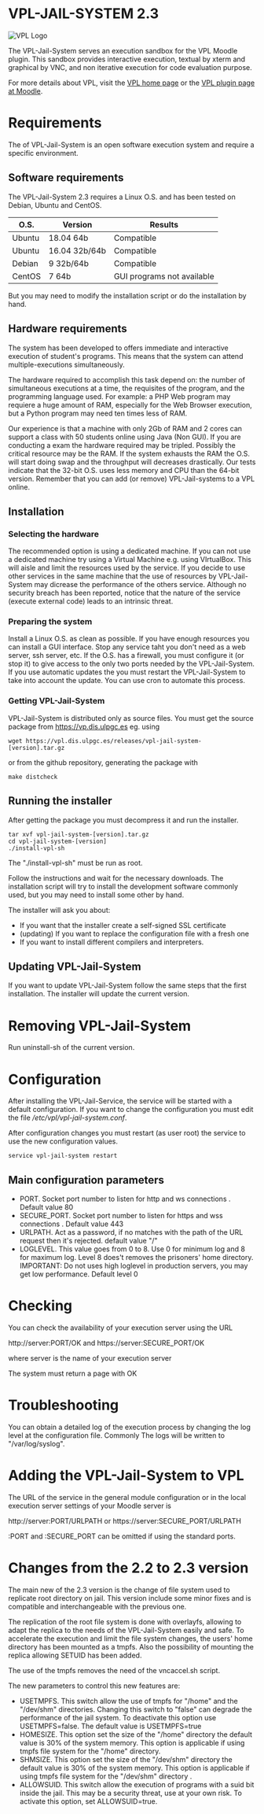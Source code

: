 # VPL-JAIL-SYSTEM 2.3

![VPL Logo](https://vpl.dis.ulpgc.es/images/logo2.png)

The VPL-Jail-System serves an execution sandbox for the VPL Moodle plugin. This sandbox provides interactive execution, textual by xterm and graphical by VNC, and non iterative execution for code evaluation purpose.

For more details about VPL, visit the [VPL home page](http://vpl.dis.ulpgc.es) or
the [VPL plugin page at Moodle](http://www.moodle.org/plugins/mod_vpl).
# Requirements
The of VPL-Jail-System is an open software execution system and require a specific environment. 

## Software requirements 

The VPL-Jail-System 2.3 requires a Linux O.S. and has been tested on Debian, Ubuntu and CentOS.

O.S.   | Version       | Results
-------|---------------|----------------
Ubuntu | 18.04 64b     | Compatible
Ubuntu | 16.04 32b/64b | Compatible
Debian | 9 32b/64b     | Compatible
CentOS | 7 64b         | GUI programs not available

But you may need to modify the installation script or do the installation by hand.

## Hardware requirements

The system has been developed to offers immediate and interactive execution of student's programs. This means that the system can attend multiple-executions simultaneously.

The hardware required to accomplish this task depend on: the number of simultaneous executions at a time, the requisites of the program, and the programming language used. For example: a PHP Web program may requiere a huge amount of RAM, especially for the Web Browser execution, but a Python program may need ten times less of RAM.

Our experience is that a machine with only 2Gb of RAM and 2 cores can support a class with 50 students online using Java (Non GUI). If you are conducting a exam the hardware required may be tripled. Possibly the critical resource may be the RAM. If the system exhausts the RAM the O.S. will start doing swap and the throughput will decreases drastically. Our tests indicate that the 32-bit O.S. uses less memory and CPU than the 64-bit version. Remember that you can  add (or remove) VPL-Jail-systems to a VPL online.

## Installation

### Selecting the hardware
The recommended option is using a dedicated machine. If you can not use a  dedicated machine try using a Virtual Machine e.g. using VIrtualBox. This will aisle and limit the resources used by the service.
If you decide to use other services in the same machine that the use of resources by VPL-Jail-System may dicrease the performance of the others service. Although no security breach has been reported, notice that the nature of the service (execute external code) leads to an intrinsic threat.

### Preparing the system
Install a Linux O.S. as clean as possible. If you have enough resources you can install a GUI interface. Stop any service taht you don't need as a web server, ssh server, etc. If the O.S. has a firewall, you must configure it (or stop it) to give access to the only two ports needed by the VPL-Jail-System. If you use automatic updates the you must restart the VPL-Jail-System to take into account the update. You can use cron to automate this process.

### Getting VPL-Jail-System
VPL-Jail-System is distributed only as source files. You must get the source package from https://vp.dis.ulpgc.es eg. using
```shell
wget https://vpl.dis.ulpgc.es/releases/vpl-jail-system-[version].tar.gz
```

or from the github repository, generating the package with
```shell
make distcheck
```

## Running the installer

After getting the package you must decompress it and run the installer.
```shell
tar xvf vpl-jail-system-[version].tar.gz
cd vpl-jail-system-[version]
./install-vpl-sh
```

The "./install-vpl-sh" must be run as root.

Follow the instructions and wait for the necessary downloads. The installation script will try to install the development software commonly used, but you may need to install some other by hand.

The installer will ask you about:
- If you want that the installer create a self-signed SSL certificate
- (updating) If you want to replace the configuration file with a fresh one
- If you want to install different compilers and interpreters.


## Updating VPL-Jail-System
If you want to update VPL-Jail-System follow the same steps that the first installation. The installer will update the current version.

# Removing VPL-Jail-System
Run uninstall-sh of the current version.

# Configuration

After installing the VPL-Jail-Service, the service will be started with a default configuration. If you want to change the configuration you must edit the file */etc/vpl/vpl-jail-system.conf*.

After configuration changes you must restart (as user root) the service to use the new configuration values.
```shell
service vpl-jail-system restart
```

## Main configuration parameters
- PORT. Socket port number to listen for http and ws connections . Default value 80
- SECURE_PORT. Socket port number to listen for https and wss connections . Default value 443
- URLPATH. Act as a password, if no matches with the path of the URL request then it's rejected. default value "/"
- LOGLEVEL. This value goes from 0 to 8. Use 0 for minimum log and 8 for maximum log. Level 8 does't removes the prisoners' home directory. IMPORTANT: Do not uses high loglevel in production servers, you may get low performance. Default level 0

# Checking

You can check the availability of your execution server using the URL

http://server:PORT/OK and https://server:SECURE_PORT/OK

where server is the name of your execution server

The system must return a page with OK

# Troubleshooting

You can obtain a detailed log of the execution process by changing the log level at the configuration file. Commonly The logs will be written to "/var/log/syslog".

# Adding the VPL-Jail-System to VPL 

The URL of the service in the general module configuration or in the local execution server settings of your Moodle server is

http://server:PORT/URLPATH or https://server:SECURE_PORT/URLPATH

:PORT and :SECURE_PORT can be omitted if using the standard ports.

# Changes from the 2.2 to 2.3 version

The main new of the 2.3 version is the change of file system used to replicate root directory on jail. This version include some minor fixes and is compatible and interchangeable with the previous one.

The replication of the root file system is done with overlayfs, allowing to adapt the replica to the needs of the VPL-Jail-System easily and safe. To accelerate the execution and limit the file system changes, the users' home directory has been mounted as a tmpfs. Also the possibility of mounting the replica allowing SETUID has been added.

The use of the tmpfs removes the need of the vncaccel.sh script.

The new parameters to control this new features are:
- USETMPFS. This switch allow the use of tmpfs for "/home" and the "/dev/shm" directories. Changing this switch to "false" can degrade the performance of the jail system. To deactivate this option use USETMPFS=false. The default value is USETMPFS=true
- HOMESIZE. This option set the size of the "/home" directory the default value is 30% of the system memory. This option is applicable if using tmpfs file system for the "/home" directory.
- SHMSIZE. This option set the size of the "/dev/shm" directory the default value is 30% of the system memory. This option is applicable if using tmpfs file system for the "/dev/shm" directory .
- ALLOWSUID. This switch allow the execution of programs with a suid bit inside the jail. This may be a security threat, use at your own risk. To activate this option, set ALLOWSUID=true.


